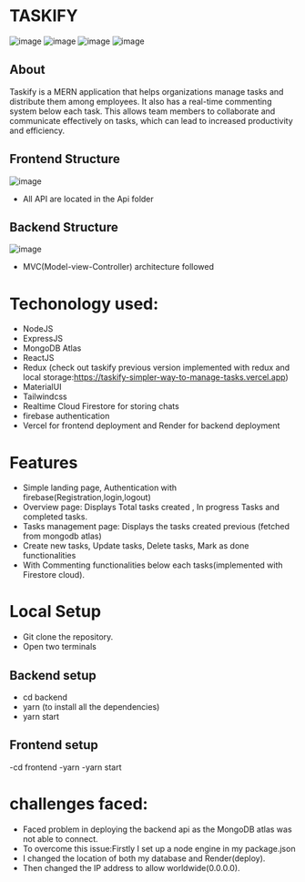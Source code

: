 # TASKIFY
![image](https://github.com/warriorBunny013/TASKIFY-MERN/assets/97738453/5e7ab201-ac99-4096-8f64-83557f661738)
![image](https://github.com/warriorBunny013/TASKIFY-MERN/assets/97738453/ec61088b-8750-414b-a992-7315aa10e121)
![image](https://github.com/warriorBunny013/TASKIFY-MERN/assets/97738453/dad510ee-89fe-4036-8a16-772e6460c442)
![image](https://github.com/warriorBunny013/TASKIFY-MERN/assets/97738453/263760c5-beae-43fc-9fb1-80c9992543dd)

## About 
Taskify is a MERN application that helps organizations manage tasks and distribute them among employees. It also has a real-time commenting system below each task. This allows team members to collaborate and communicate effectively on tasks, which can lead to increased productivity and efficiency.
## Frontend Structure
![image](https://github.com/warriorBunny013/TASKIFY-MERN/assets/97738453/48493944-cb8a-4b3b-9d46-c44c5ae2ed1c)
- All API are located in the Api folder

## Backend Structure

![image](https://github.com/warriorBunny013/TASKIFY-MERN/assets/97738453/04621e31-f121-4a9c-bf81-0254abef20be)
- MVC(Model-view-Controller) architecture followed

# Techonology used:
- NodeJS
- ExpressJS
- MongoDB Atlas
- ReactJS
- Redux 
(check out taskify previous version implemented with redux and local storage:https://taskify-simpler-way-to-manage-tasks.vercel.app)
- MaterialUI
- Tailwindcss
- Realtime Cloud Firestore for storing chats
- firebase authentication
- Vercel for frontend deployment and Render for backend deployment

# Features
- Simple landing page, Authentication with firebase(Registration,login,logout)
- Overview page: Displays Total tasks created , In progress Tasks and completed tasks.
- Tasks management page: Displays the tasks created previous (fetched from mongodb atlas)
- Create new tasks, Update tasks, Delete tasks, Mark as done functionalities
- With Commenting functionalities below each tasks(implemented with Firestore cloud).

# Local Setup
- Git clone the repository.
- Open two terminals
## Backend setup
- cd backend
- yarn (to install all the dependencies)
- yarn start

## Frontend setup
-cd frontend
-yarn
-yarn start

# challenges faced:
- Faced problem in deploying the backend api as the MongoDB atlas was not able to connect.
- To overcome this issue:Firstly I set up a node engine in my package.json
-  I changed the location of both my database and Render(deploy). 
-  Then changed the IP address to allow worldwide(0.0.0.0).

